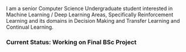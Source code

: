 I am a senior Computer Science Undergraduate student interested in Machine Learning / Deep Learning Areas, Specifically Reinforcement Learning and its domains in Decision Making and Transfer Learning and Continual Learning.
### Current Status: Working on Final BSc Project
